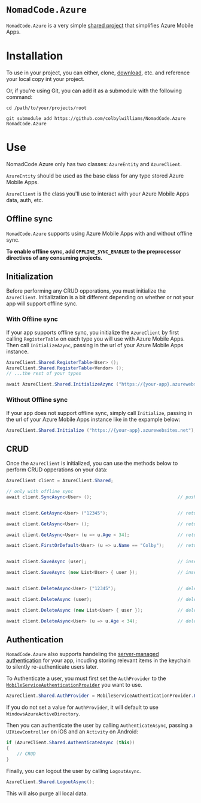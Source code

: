 # `NomadCode.Azure`

`NomadCode.Azure` is a very simple [shared project][0] that simplifies Azure Mobile Apps.

# Installation

To use in your project, you can either, clone, [download][1], etc. and reference your local copy int your project.    

Or, if you're using Git, you can add it as a submodule with the following command:

```shell
cd /path/to/your/projects/root

git submodule add https://github.com/colbylwilliams/NomadCode.Azure NomadCode.Azure
```

# Use

NomadCode.Azure only has two classes: `AzureEntity` and `AzureClient`.

`AzureEntity` should be used as the base class for any type stored Azure Mobile Apps.

`AzureClient` is the class you'll use to interact with your Azure Mobile Apps data, auth, etc.

## Offline sync

`NomadCode.Azure` supports using Azure Mobile Apps with and without offline sync.

**To enable offline sync, add `OFFLINE_SYNC_ENABLED` to the preprocessor directives of any consuming projects.** 


## Initialization

Before performing any CRUD opporations, you must initialize the `AzureClient`.  Initialization is a bit different depending on whether or not your app will support offline sync.   


### With Offline sync

If your app supports offline sync, you initialize the `AzureClient` by first calling `RegisterTable` on each type you will use with Azure Mobile Apps. Then call `InitializeAzync`, passing in the url of your Azure Mobile Apps instance.

```C#
AzureClient.Shared.RegisterTable<User> ();
AzureClient.Shared.RegisterTable<Vendor> ();
// ...the rest of your types

await AzureClient.Shared.InitializeAzync ("https://{your-app}.azurewebsites.net");
```

### Without Offline sync

If your app does not support offline sync, simply call `Initialize`, passing in the url of your Azure Mobile Apps instance like in the expample below:

```C#
AzureClient.Shared.Initialize ("https://{your-app}.azurewebsites.net");
```

## CRUD

Once the `AzureClient` is initialized, you can use the methods below to perform CRUD opperations on your data:

```C#
AzureClient client = AzureClient.Shared;

// only with offline sync
await client.SyncAsync<User> ();                                // pushes local and pulls remote changes


await client.GetAsync<User> ("12345");                          // returns User.Id == "12345

await client.GetAsync<User> ();                                 // returns the all user objects

await client.GetAsync<User> (u => u.Age < 34);                  // returns users where age < 34

await client.FirstOrDefault<User> (u => u.Name == "Colby");     // returns first user with name "Colby"


await client.SaveAsync (user);                                  // inserts or updates new user

await client.SaveAsync (new List<User> { user });               // inserts or updates each user in a list


await client.DeleteAsync<User> ("12345");                       // deletes User with User.Id == "12345

await client.DeleteAsync (user);                                // deletes the user

await client.DeleteAsync (new List<User> { user });             // deletes each user in a list

await client.DeleteAsync<User> (u => u.Age < 34);               // deletes all users where age < 34
```

## Authentication

`NomadCode.Azure` also supports handeling the [server-managed authentication][2] for your app, incuding storing relevant items in the keychain to silently re-authenticate users later.     

To Authenticate a user, you must first set the `AuthProvider` to the [`MobileServiceAuthenticationProvider`][3] you want to use.

```C#
AzureClient.Shared.AuthProvider = MobileServiceAuthenticationProvider.Facebook;
```
If you do not set a value for `AuthProvider`, it will default to use `WindowsAzureActiveDirectory`.  

Then you can authenticate the user by calling `AuthenticateAsync`, passing a `UIViewController` on iOS and an `Activity` on Android:

```C#
if (AzureClient.Shared.AuthenticateAsync (this))
{
    // CRUD
}
```

Finally, you can logout the user by calling `LogoutAsync`.

```C#
AzureClient.Shared.LogoutAsync();
```

This will also purge all local data.


[0]:https://developer.xamarin.com/guides/cross-platform/application_fundamentals/shared_projects/
[1]:https://github.com/colbylwilliams/NomadCode.Azure/archive/master.zip
[2]:https://docs.microsoft.com/en-us/azure/app-service-mobile/app-service-mobile-dotnet-how-to-use-client-library#serverflow
[3]:https://msdn.microsoft.com/library/azure/microsoft.windowsazure.mobileservices.mobileserviceauthenticationprovider(v=azure.10).aspx